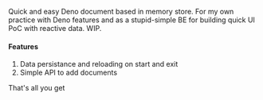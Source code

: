 Quick and easy Deno document based in memory store. For my own practice with
Deno features and as a stupid-simple BE for building quick UI PoC with reactive
data. WIP.

#### Features

1. Data persistance and reloading on start and exit
1. Simple API to add documents

That's all you get
